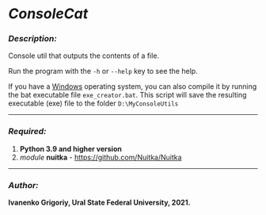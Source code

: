 # _ConsoleCat_

### _Description:_

Console util that outputs the contents of a file.

Run the program with the `-h` or `--help` key to see the help.
 
If you have a <ins>Windows</ins> operating system, you can also compile it by running the bat executable file `exe_creator.bat`. 
This script will save the resulting executable (exe) file to the folder `D:\MyConsoleUtils`

---

### _Required:_
1. **Python 3.9 and higher version**
2. _module_ **nuitka** - https://github.com/Nuitka/Nuitka

---

### _Author:_ 

**Ivanenko Grigoriy, Ural State Federal University, 2021.**
